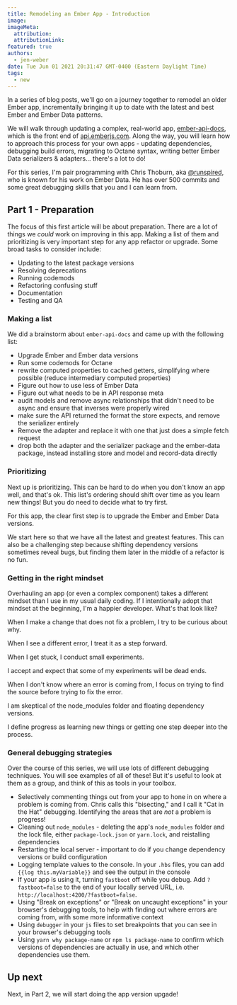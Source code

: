 ```yaml
---
title: Remodeling an Ember App - Introduction
image:
imageMeta:
  attribution:
  attributionLink:
featured: true
authors: 
  - jen-weber
date: Tue Jun 01 2021 20:31:47 GMT-0400 (Eastern Daylight Time)
tags:
  - new
---
```


In a series of blog posts, we'll go on a journey together to remodel an older Ember app, incrementally bringing it up to date with the
latest and best Ember and Ember Data patterns.

We will walk through updating a complex, real-world app,
[ember-api-docs](https://github.com/ember-learn/ember-api-docs),
which is the front end of [api.emberjs.com](https://api.emberjs.com). Along the way, you will learn how to approach this process
for your own apps - updating dependencies, debugging build errors, migrating to Octane syntax, writing better Ember Data serializers & adapters... there's a lot to do!

For this series, I'm pair programming with Chris Thoburn, aka [@runspired](https://github.com/runspired), who is known for
his work on Ember Data. He has over 500 commits and some great
debugging skills that you and I can learn from.

## Part 1 - Preparation

The focus of this first article will be about preparation.
There are a lot of things we _could_ work on improving in this app.
Making a list of them and prioritizing is very important step for any app refactor or upgrade.
Some broad tasks to consider include:

- Updating to the latest package versions
- Resolving deprecations
- Running codemods
- Refactoring confusing stuff
- Documentation
- Testing and QA

### Making a list

We did a brainstorm about `ember-api-docs` and came up with the following list:

- Upgrade Ember and Ember data versions
- Run some codemods for Octane
- rewrite computed properties to cached getters, simplifying where possible (reduce intermediary computed properties)
- Figure out how to use less of Ember Data
- Figure out what needs to be in API response meta
- audit models and remove async relationships that didn't need to be async and ensure that inverses were properly wired
- make sure the API returned the format the store expects, and remove the serializer entirely
- Remove the adapter and replace it with one that just does a simple fetch request
- drop both the adapter and the serializer package and the ember-data package, instead installing store and model and record-data directly

### Prioritizing

Next up is prioritizing. This can be hard to do when you don't know an app well, and that's ok. This list's ordering should shift over time as you learn new things! But you do need to decide what to try first.

For this app, the clear first step is to upgrade the Ember and Ember Data versions.

We start here so that we have all the latest and greatest features. This can also be a challenging step because shifting dependency versions sometimes reveal bugs, but finding them later in the middle of a refactor is no fun.

### Getting in the right mindset

Overhauling an app (or even a complex component) takes a different mindset than I use in my usual daily coding.
If I intentionally adopt that mindset at the beginning, I'm a happier developer. What's that look like?

When I make a change that does not fix a problem, I try to be curious about why.

When I see a different error, I treat it as a step forward.

When I get stuck, I conduct small experiments.

I accept and expect that some of my experiments will be dead ends.

When I don't know where an error is coming from, I focus on trying to find the source before trying to fix the error.

I am skeptical of the node_modules folder and floating dependency versions.

I define progress as learning new things or getting one step deeper into the process.

### General debugging strategies

Over the course of this series, we will use lots of different debugging techniques.
You will see examples of all of these! But it's useful to look at them as a group, and think of this as tools in your toolbox.

- Selectively commenting things out from your app to hone in on where a problem is coming from. Chris calls this "bisecting," and I call it "Cat in the Hat" debugging. Identifying the areas that are _not_ a problem is progress!
- Cleaning out `node_modules` - deleting the app's `node_modules` folder and the lock file, either `package-lock.json` or `yarn.lock`, and reistalling dependencies
- Restarting the local server - important to do if you change dependency versions or build configuration
- Logging template values to the console. In your `.hbs` files, you can add `{{log this.myVariable}}` and see the output in the console
- If your app is using it, turning `fastboot` off while you debug. Add `?fastboot=false` to the end of your locally served URL, i.e. `http://localhost:4200/?fastboot=false`. 
- Using "Break on exceptions" or "Break on uncaught exceptions" in your browser's debugging tools, to help with finding out where errors are coming from, with some more informative context
- Using `debugger` in your `js` files to set breakpoints that you can see in your browser's debugging tools
- Using `yarn why package-name` or `npm ls package-name` to confirm which versions of dependencies
are actually in use, and which other dependencies use them.

## Up next

Next, in Part 2, we will start doing the app version upgade!
